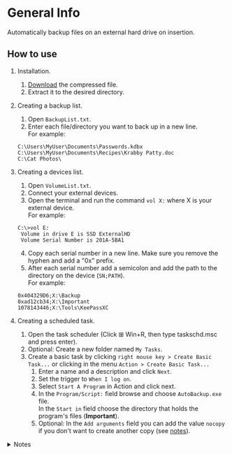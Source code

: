 ﻿# General Info
Automatically backup files on an external hard drive on insertion.
	
## How to use
1. Installation.
    1. [Download](https://github.com/ItaiShek/AutoBackup/releases/download/v1.0.0/AutoBackup.zip) the compressed file.
    2. Extract it to the desired directory.
	
		
2. Creating a backup list.
    1. Open `BackupList.txt`.
	2. Enter each file/directory you want to back up in a new line.	
	<br>For example:
	```
	C:\Users\MyUser\Documents\Passwords.kdbx
	C:\Users\MyUser\Documents\Recipes\Krabby Patty.doc
	C:\Cat Photos\
	```

3. Creating a devices list.
    1. Open `VolumeList.txt`.
    2. Connect your external devices.
	3. Open the terminal and run the command `vol X:` where X is your external device.
	<br>For example:
	```
	C:\>vol E:
	 Volume in drive E is SSD ExternalHD
	 Volume Serial Number is 201A-5BA1
	```	
	4. Copy each serial number in a new line. Make sure you remove the hyphen and add a "0x" prefix.
	5. After each serial number add a semicolon and add the path to the directory on the device (`SN;PATH`).
	<br>For example:
	```	
	0x404329D6;X:\Backup
	0xad12cb34;X:\Important
	1078143446;X:\Tools\KeePassXC
	```
4. Creating a scheduled task.
	1. Open the task scheduler (Click ⊞ Win+R, then type taskschd.msc and press enter).
	2. Optional: Create a new folder named `My Tasks`.
	3. Create a basic task by clicking `right mouse key > Create Basic Task...` or clicking in the menu `Action > Create Basic Task...`
        1. Enter a name and a description and click `Next`.
		2. Set the trigger to `When I log on`.
		3. Select `Start A Program` in Action and click next.
		4. In the `Program/Script:` field browse and choose `AutoBackup.exe` file.<br>
		In the `Start in` field choose the directory that holds the program's files (**Important**).
		5. Optional: In the `Add arguments` field you can add the value `nocopy` if you don't want to create another copy (see [notes](#notes)). 

<details>
	<summary id="notes">Notes</summary>
	<ul id="ul-notes">
		<li>The files <code>VolumeList.txt</code> and <code>BackupList.txt</code> are read <b>once</b> on program startup.</li>
		<li>The program will start the backup process when the device is inserted.</li>
		<li>If the backup directory specified doesn't exists on the external device the program will not create it, and the backup process will stop.</li>		
		<li>If the backup file already exists on your external device, then the program will copy it to the same directory with the prefix "original_", and overwrite the backup file with a new copy of the system's backup file.
		<br>
		This is done in order to prevent overwriting the backup file with a corrupted file.
		<br>
		If you don't want to create another copy (recommended for large files/directories)add the argument <code>nocopy</code> in the task properties (Action tag).
		</li>
		<li>The program will overwrite the backup file only if it's older than the file on the system.</li>
		<li>You can add the serial number as an integer (without <code>0x</code> prefix)</li>
	</ul>
</details>
